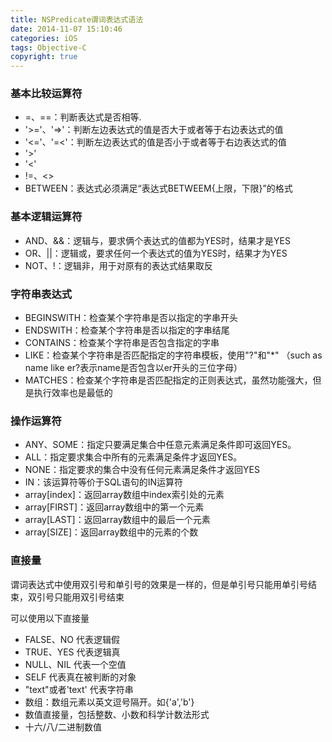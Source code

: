 ```yaml
---
title: NSPredicate谓词表达式语法
date: 2014-11-07 15:10:46
categories: iOS
tags: Objective-C
copyright: true
---
```


### 基本比较运算符

- =、==：判断表达式是否相等.
- '>='、'=>'：判断左边表达式的值是否大于或者等于右边表达式的值
- '<='、'=<'：判断左边表达式的值是否小于或者等于右边表达式的值
- '>'
- '<'
- !=、<>
- BETWEEN：表达式必须满足“表达式BETWEEM{上限，下限}”的格式

### 基本逻辑运算符

- AND、&&：逻辑与，要求俩个表达式的值都为YES时，结果才是YES
- OR、||：逻辑或，要求任何一个表达式的值为YES时，结果才为YES
- NOT、!：逻辑非，用于对原有的表达式结果取反

### 字符串表达式

- BEGINSWITH：检查某个字符串是否以指定的字串开头
- ENDSWITH：检查某个字符串是否以指定的字串结尾
- CONTAINS：检查某个字符串是否包含指定的字串
- LIKE：检查某个字符串是否匹配指定的字符串模板，使用"?"和"*" （such as name like er?表示name是否包含以er开头的三位字母）
- MATCHES：检查某个字符串是否匹配指定的正则表达式，虽然功能强大，但是执行效率也是最低的

### 操作运算符

- ANY、SOME：指定只要满足集合中任意元素满足条件即可返回YES。
- ALL：指定要求集合中所有的元素满足条件才返回YES。
- NONE：指定要求的集合中没有任何元素满足条件才返回YES
- IN：该运算符等价于SQL语句的IN运算符
- array[index]：返回array数组中index索引处的元素
- array[FIRST]：返回array数组中的第一个元素
- array[LAST]：返回array数组中的最后一个元素
- array[SIZE]：返回array数组中的元素的个数

### 直接量

谓词表达式中使用双引号和单引号的效果是一样的，但是单引号只能用单引号结束，双引号只能用双引号结束

可以使用以下直接量

- FALSE、NO 代表逻辑假
- TRUE、YES 代表逻辑真
- NULL、NIL 代表一个空值
- SELF 代表真在被判断的对象
- "text"或者'text' 代表字符串
- 数组：数组元素以英文逗号隔开。如{'a','b'}
- 数值直接量，包括整数、小数和科学计数法形式
- 十六/八/二进制数值
